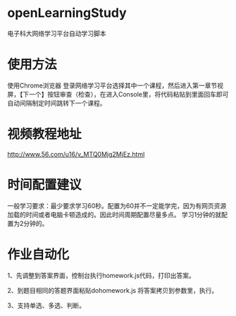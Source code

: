 # openLearningStudy
电子科大网络学习平台自动学习脚本

# 使用方法
使用Chrome浏览器 登录网络学习平台选择其中一个课程，然后进入第一章节视屏，【下一个】按钮审查（检查），在进入Console里，将代码粘贴到里面回车即可自动间隔制定时间跳转下一个课程。

# 视频教程地址
http://www.56.com/u16/v_MTQ0Mjg2MjEz.html

# 时间配置建议

一般学习要求：最少要求学习60秒。配置为60并不一定能学完，因为有网页资源加载的时间或者电脑卡顿造成的。因此时间周期配置尽量多点。
学习1分钟的就配置为2分钟的。


# 作业自动化

1、先调整到答案界面，控制台执行homework.js代码，打印出答案。

2、到题目相同的答题界面粘贴dohomework.js 将答案拷贝到参数里，执行。

3、支持单选、多选、判断。
